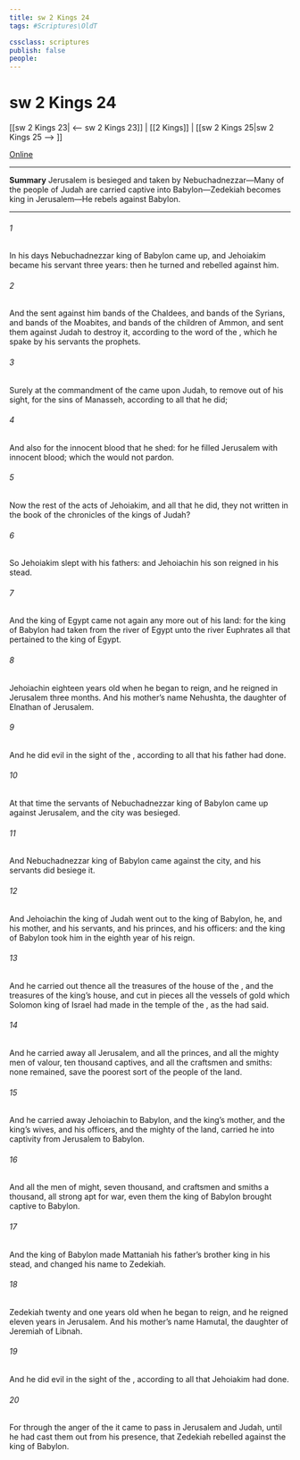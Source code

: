 ```yaml
---
title: sw 2 Kings 24
tags: #Scriptures\OldT

cssclass: scriptures
publish: false
people:
---
```


# sw 2 Kings 24
[[sw 2 Kings 23| <-- sw 2 Kings 23]] | [[2 Kings]] | [[sw 2 Kings 25|sw 2 Kings 25 --> ]]

[Online](https://churchofjesuschrist.org/study/scriptures/ot/2-kgs/24?lang=eng)

---
__Summary__
Jerusalem is besieged and taken by Nebuchadnezzar—Many of the people of Judah are carried captive into Babylon—Zedekiah becomes king in Jerusalem—He rebels against Babylon.

---
###### 1 
In his days Nebuchadnezzar king of Babylon came up, and Jehoiakim became his servant three years: then he turned and rebelled against him.

###### 2 
And the  sent against him bands of the Chaldees, and bands of the Syrians, and bands of the Moabites, and bands of the children of Ammon, and sent them against Judah to destroy it, according to the word of the , which he spake by his servants the prophets.

###### 3 
Surely at the commandment of the  came  upon Judah, to remove  out of his sight, for the sins of Manasseh, according to all that he did;

###### 4 
And also for the innocent blood that he shed: for he filled Jerusalem with innocent blood; which the  would not pardon.

###### 5 
Now the rest of the acts of Jehoiakim, and all that he did,  they not written in the book of the chronicles of the kings of Judah?

###### 6 
So Jehoiakim slept with his fathers: and Jehoiachin his son reigned in his stead.

###### 7 
And the king of Egypt came not again any more out of his land: for the king of Babylon had taken from the river of Egypt unto the river Euphrates all that pertained to the king of Egypt.

###### 8 
Jehoiachin  eighteen years old when he began to reign, and he reigned in Jerusalem three months. And his mother’s name  Nehushta, the daughter of Elnathan of Jerusalem.

###### 9 
And he did  evil in the sight of the , according to all that his father had done.

###### 10 
At that time the servants of Nebuchadnezzar king of Babylon came up against Jerusalem, and the city was besieged.

###### 11 
And Nebuchadnezzar king of Babylon came against the city, and his servants did besiege it.

###### 12 
And Jehoiachin the king of Judah went out to the king of Babylon, he, and his mother, and his servants, and his princes, and his officers: and the king of Babylon took him in the eighth year of his reign.

###### 13 
And he carried out thence all the treasures of the house of the , and the treasures of the king’s house, and cut in pieces all the vessels of gold which Solomon king of Israel had made in the temple of the , as the  had said.

###### 14 
And he carried away all Jerusalem, and all the princes, and all the mighty men of valour,  ten thousand captives, and all the craftsmen and smiths: none remained, save the poorest sort of the people of the land.

###### 15 
And he carried away Jehoiachin to Babylon, and the king’s mother, and the king’s wives, and his officers, and the mighty of the land,  carried he into captivity from Jerusalem to Babylon.

###### 16 
And all the men of might,  seven thousand, and craftsmen and smiths a thousand, all  strong  apt for war, even them the king of Babylon brought captive to Babylon.

###### 17 
And the king of Babylon made Mattaniah his father’s brother king in his stead, and changed his name to Zedekiah.

###### 18 
Zedekiah  twenty and one years old when he began to reign, and he reigned eleven years in Jerusalem. And his mother’s name  Hamutal, the daughter of Jeremiah of Libnah.

###### 19 
And he did  evil in the sight of the , according to all that Jehoiakim had done.

###### 20 
For through the anger of the  it came to pass in Jerusalem and Judah, until he had cast them out from his presence, that Zedekiah rebelled against the king of Babylon.

